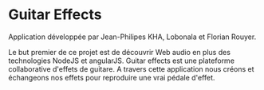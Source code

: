 # Guitar Effects

Application développée par Jean-Philipes KHA, Lobonala et Florian Rouyer.

Le but premier de ce projet est de découvrir Web audio en plus des technologies NodeJS et angularJS. Guitar effects est une plateforme collaborative d'effets de guitare. 
A travers cette application nous créons et échangeons nos effets pour reproduire une vrai pédale d'effet.
